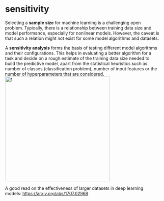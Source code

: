 # sensitivity

Selecting a **sample size** for machine learning is a challenging open problem. Typically, there is a relationship between training data size and model performance, especially for nonlinear models. However, the caveat is that such a relation might not exist for some model algorithms and datasets. 

A **sensitivity analysis** forms the basis of testing different model algorithms and their configurations. This helps in evaluating a better algorithm for a task and decide on a rough estimate of the training data size needed to build the predictive model, apart from the statistical heuristics such as number of classes (classification problem), number of input features or the number of hyperparameters that are considered.
<img width="341" alt="1" src="https://github.com/user-attachments/assets/e1ba4eb6-5330-44f4-aaa3-ec492621334d">


A good read on the effectiveness of larger datasets in deep learning models:
https://arxiv.org/abs/1707.02968
